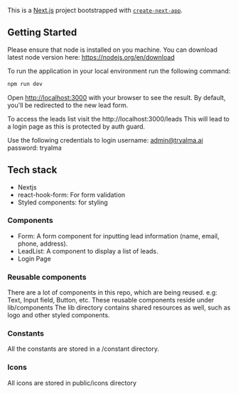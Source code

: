 This is a [Next.js](https://nextjs.org) project bootstrapped with [`create-next-app`](https://nextjs.org/docs/app/api-reference/cli/create-next-app).

## Getting Started

Please ensure that node is installed on you machine.
You can download latest node version here: https://nodejs.org/en/download

To run the application in your local environment run the following command:

```bash
npm run dev
```

Open [http://localhost:3000](http://localhost:3000) with your browser to see the result. By default, you'll be redirected to the new lead form.

To access the leads list visit the http://localhost:3000/leads
This will lead to a login page as this is protected by auth guard.

Use the following credentials to login
username: admin@tryalma.ai
password: tryalma

## Tech stack

- Nextjs
- react-hook-form: For form validation
- Styled components: for styling

### Components

- Form: A form component for inputting lead information (name, email, phone, address).
- LeadList: A component to display a list of leads.
- Login Page

### Reusable components

There are a lot of components in this repo, which are being reused. e.g: Text, Input field, Button, etc. These reusable components reside under lib/components
The lib directory contains shared resources as well, such as logo and other styled components.

### Constants

All the constants are stored in a /constant directory.

### Icons

All icons are stored in public/icons directory
